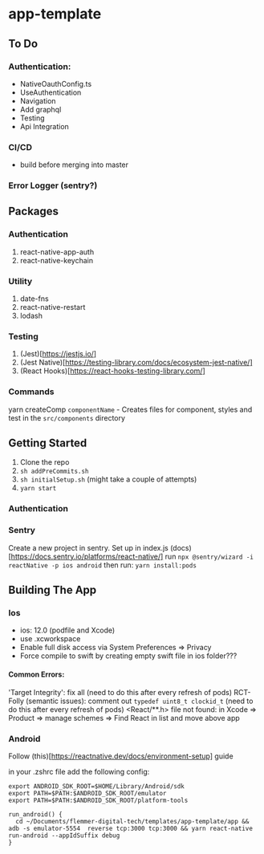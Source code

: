 # app-template

## To Do
### Authentication:
- NativeOauthConfig.ts
- UseAuthentication
- Navigation
- Add graphql
- Testing
- Api Integration

### CI/CD
- build before merging into master

### Error Logger (sentry?)

## Packages

### Authentication
1. react-native-app-auth
2. react-native-keychain

### Utility
1. date-fns
2. react-native-restart
3. lodash

### Testing
1. (Jest)[https://jestjs.io/]
2. (Jest Native)[https://testing-library.com/docs/ecosystem-jest-native/]
3. (React Hooks)[https://react-hooks-testing-library.com/]

### Commands
yarn createComp `componentName` - Creates files for component, styles and test in the `src/components` directory

## Getting Started

1. Clone the repo
2. `sh addPreCommits.sh`
3. `sh initialSetup.sh` (might take a couple of attempts) 
4. `yarn start`

### Authentication

### Sentry
Create a new project in sentry.
Set up in index.js (docs)[https://docs.sentry.io/platforms/react-native/]
run
`npx @sentry/wizard -i reactNative -p ios android`
then run:
`yarn install:pods`

## Building The App
### Ios
- ios: 12.0 (podfile and Xcode)
- use .xcworkspace
- Enable full disk access via System Preferences => Privacy
- Force compile to swift by creating empty swift file in ios folder???

#### Common Errors:
'Target Integrity': fix all (need to do this after every refresh of pods)
RCT-Folly (semantic issues): comment out `typedef uint8_t clockid_t` (need to do this after every refresh of pods)
<React/**.h> file not found: in Xcode => Product => manage schemes => Find React in list and move above app

### Android

Follow (this)[https://reactnative.dev/docs/environment-setup] guide

in your .zshrc file add the following config:

```
export ANDROID_SDK_ROOT=$HOME/Library/Android/sdk
export PATH=$PATH:$ANDROID_SDK_ROOT/emulator
export PATH=$PATH:$ANDROID_SDK_ROOT/platform-tools

run_android() {
  cd ~/Documents/flemmer-digital-tech/templates/app-template/app && adb -s emulator-5554  reverse tcp:3000 tcp:3000 && yarn react-native run-android --appIdSuffix debug
}
```